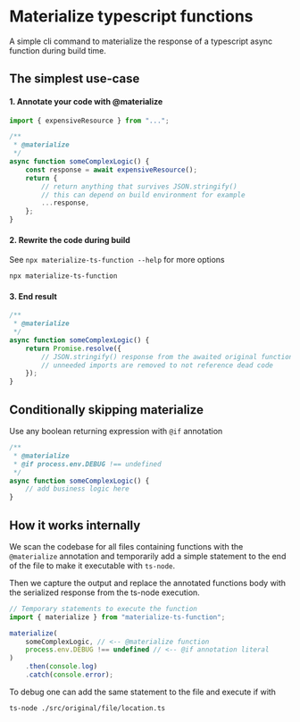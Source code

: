 # Materialize typescript functions

A simple cli command to materialize the response of a typescript async function during build time.

## The simplest use-case

#### 1. Annotate your code with @materialize

```typescript
import { expensiveResource } from "...";

/**
 * @materialize
 */
async function someComplexLogic() {
	const response = await expensiveResource();
	return {
		// return anything that survives JSON.stringify()
		// this can depend on build environment for example
		...response,
	};
}
```

#### 2. Rewrite the code during build

See `npx materialize-ts-function --help` for more options

```bash
npx materialize-ts-function
```

#### 3. End result

```typescript
/**
 * @materialize
 */
async function someComplexLogic() {
	return Promise.resolve({
		// JSON.stringify() response from the awaited original function
		// unneeded imports are removed to not reference dead code
	});
}
```

## Conditionally skipping materialize

Use any boolean returning expression with `@if` annotation

```typescript
/**
 * @materialize
 * @if process.env.DEBUG !== undefined
 */
async function someComplexLogic() {
	// add business logic here
}
```

## How it works internally

We scan the codebase for all files containing functions with the `@materialize` annotation and temporarily add a simple statement to the end of the file to make it executable with `ts-node`.

Then we capture the output and replace the annotated functions body with the serialized response from the ts-node execution.

```typescript
// Temporary statements to execute the function
import { materialize } from "materialize-ts-function";

materialize(
	someComplexLogic, // <-- @materialize function
	process.env.DEBUG !== undefined // <-- @if annotation literal
)
	.then(console.log)
	.catch(console.error);
```

To debug one can add the same statement to the file and execute if with

```bash
ts-node ./src/original/file/location.ts
```
